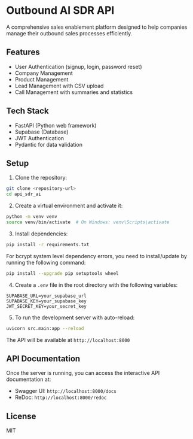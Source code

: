 # Outbound AI SDR API

A comprehensive sales enablement platform designed to help companies manage their outbound sales processes efficiently.

## Features

- User Authentication (signup, login, password reset)
- Company Management
- Product Management
- Lead Management with CSV upload
- Call Management with summaries and statistics

## Tech Stack

- FastAPI (Python web framework)
- Supabase (Database)
- JWT Authentication
- Pydantic for data validation

## Setup

1. Clone the repository:
```bash
git clone <repository-url>
cd api_sdr_ai
```

2. Create a virtual environment and activate it:
```bash
python -m venv venv
source venv/bin/activate  # On Windows: venv\Scripts\activate
```

3. Install dependencies:
```bash
pip install -r requirements.txt
```

For bcrypt system level dependency errors, you need to install/update by running the following command:

```bash
pip install --upgrade pip setuptools wheel
```

4. Create a `.env` file in the root directory with the following variables:
```env
SUPABASE_URL=your_supabase_url
SUPABASE_KEY=your_supabase_key
JWT_SECRET_KEY=your_secret_key
```

5. To run the development server with auto-reload:
```bash
uvicorn src.main:app --reload
```

The API will be available at `http://localhost:8000`

## API Documentation

Once the server is running, you can access the interactive API documentation at:
- Swagger UI: `http://localhost:8000/docs`
- ReDoc: `http://localhost:8000/redoc`

## License

MIT 